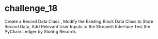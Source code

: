 # challenge_18
Create a Record Data Class , Modify the Existing Block Data Class to Store Record Data,  Add Relevant User Inputs to the Streamlit Interface  Test the PyChain Ledger by Storing Records
